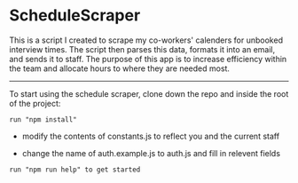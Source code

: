 # ScheduleScraper

This is a script I created to scrape my co-workers' calenders for unbooked interview times.
The script then parses this data, formats it into an email, and sends it to staff.
The purpose of this app is to increase efficiency within the team and allocate hours to where they are needed most.

***

To start using the schedule scraper, clone down the repo and inside the root of the project:
```
run "npm install"
```
* modify the contents of constants.js to reflect you and the current staff

* change the name of auth.example.js to auth.js and fill in relevent fields
```
run "npm run help" to get started
```
